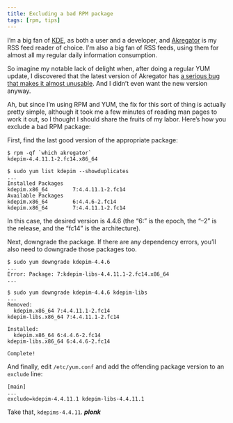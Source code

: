 ```yaml
---
title: Excluding a bad RPM package
tags: [rpm, tips]
---
```

I’m a big fan of [KDE](http://kde.org), as both a user and a developer, and [Akregator](http://akregator.kde.org) is my RSS feed reader of choice. I’m also a big fan of RSS feeds, using them for almost all my regular daily information consumption.

So imagine my notable lack of delight when, after doing a regular YUM update, I discovered that the latest version of Akregator has [a serious bug that makes it almost unusable](https://bugs.kde.org/show_bug.cgi?id=271149). And I didn’t even want the new version anyway.

Ah, but since I’m using RPM and YUM, the fix for this sort of thing is actually pretty simple, although it took me a few minutes of reading man pages to work it out, so I thought I should share the fruits of my labor. Here’s how you exclude a bad RPM package:

First, find the last good version of the appropriate package:

    $ rpm -qf `which akregator`
    kdepim-4.4.11.1-2.fc14.x86_64

    $ sudo yum list kdepim --showduplicates
    ...
    Installed Packages
    kdepim.x86_64        7:4.4.11.1-2.fc14
    Available Packages
    kdepim.x86_64        6:4.4.6-2.fc14
    kdepim.x86_64        7:4.4.11.1-2.fc14

In this case, the desired version is 4.4.6 (the “6:” is the epoch, the “–2” is the release, and the “fc14” is the architecture).

Next, downgrade the package. If there are any dependency errors, you’ll also need to downgrade those packages too.

    $ sudo yum downgrade kdepim-4.4.6
    ...
    Error: Package: 7:kdepim-libs-4.4.11.1-2.fc14.x86_64
    ...

    $ sudo yum downgrade kdepim-4.4.6 kdepim-libs
    ...
    Removed:
      kdepim.x86_64 7:4.4.11.1-2.fc14                                                   kdepim-libs.x86_64 7:4.4.11.1-2.fc14

    Installed:
      kdepim.x86_64 6:4.4.6-2.fc14                                                      kdepim-libs.x86_64 6:4.4.6-2.fc14

    Complete!

And finally, edit `/etc/yum.conf` and add the offending package version to an `exclude` line:

    [main]
    ...
    exclude=kdepim-4.4.11.1 kdepim-libs-4.4.11.1

Take that, `kdepims-4.4.11`. ***plonk***
